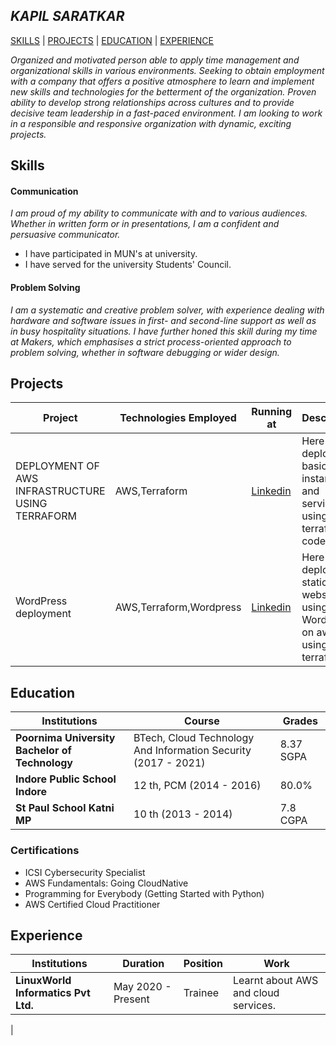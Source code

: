 ## *KAPIL SARATKAR*

[SKILLS](https://github.com/kapil-saratkar/kapilsaratkar/blob/master/README.md#skills) | [PROJECTS](https://github.com/kapil-saratkar/kapilsaratkar/blob/master/README.md#projects) | [EDUCATION](https://github.com/kapil-saratkar/kapilsaratkar/blob/master/README.md#education) | [EXPERIENCE](https://github.com/kapil-saratkar/kapilsaratkar/blob/master/README.md#experience)


*Organized and motivated person able to apply time management and organizational skills in various environments. Seeking to obtain employment with a company that offers a positive atmosphere to learn and implement new skills and technologies for the betterment of the organization.  Proven ability to develop strong relationships across cultures and to provide decisive team leadership in a fast-paced environment. I am looking to work in a responsible and responsive organization with dynamic, exciting projects.* 

## Skills

#### Communication

*I am proud of my ability to communicate with and to various audiences. Whether in written form or in presentations, I am a confident and persuasive communicator.* 

- I have participated in MUN's at university.
- I have served for the university Students' Council.

#### Problem Solving

*I am a systematic and creative problem solver, with experience dealing with hardware and software issues in first- and second-line support as well as in busy hospitality situations. I have further honed this skill during my time at Makers, which emphasises a strict process-oriented approach to problem solving, whether in software debugging or wider design.*

## Projects

| Project | Technologies Employed | Running at | Description  |
| ---|---|---|---|  
| DEPLOYMENT OF AWS INFRASTRUCTURE USING TERRAFORM | AWS,Terraform | [Linkedin](https://www.linkedin.com/feed/update/urn:li:activity:6677888605177880576) | Here I have deployed a basic aws instance and services all using the terraform code. |
| WordPress deployment | AWS,Terraform,Wordpress | [Linkedin](https://www.linkedin.com/posts/kapil-saratkar-5222a0190_aws-wordpresswebsite-vpc-activity-6688661343890898944-tEND) | Here I have deployed a static website using WordPress on aws using terraform. |

## Education

| Institutions | Course| Grades |
| ---|---|---|
| **Poornima University Bachelor of Technology** | BTech, Cloud Technology And Information Security (2017 - 2021) | 8.37 SGPA |
| **Indore Public School Indore** | 12 th, PCM (2014 - 2016) | 80.0% |
| **St Paul School Katni MP** | 10 th (2013 - 2014) | 7.8 CGPA |

### Certifications

- ICSI Cybersecurity Specialist
- AWS Fundamentals: Going CloudNative 
- Programming for Everybody (Getting Started with Python) 
- AWS Certified Cloud Practitioner 


## Experience

| Institutions | Duration | Position| Work |
| ---|---|---|---|
| **LinuxWorld Informatics Pvt Ltd.** | May 2020 - Present | Trainee | Learnt about AWS and cloud services. |
|



